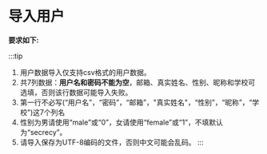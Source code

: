 # 导入用户

**要求如下:**

:::tip
1. 用户数据导入仅支持csv格式的用户数据。
2. 共7列数据：**用户名和密码不能为空**，邮箱、真实姓名、性别、昵称和学校可选填，否则该行数据可能导入失败。
3. 第一行不必写(“用户名”，“密码”，“邮箱”，"真实姓名"，“性别”，“昵称”，“学校”)这7个列名
4. 性别为男请使用“male”或“0”，女请使用“female”或“1”，不填默认为“secrecy”。
5. 请导入保存为UTF-8编码的文件，否则中文可能会乱码。
:::
